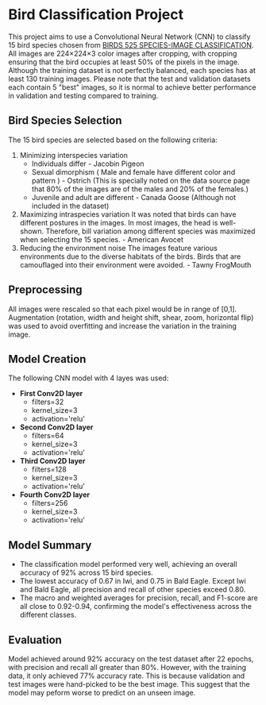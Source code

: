 # Bird Classification Project
This project aims to use a Convolutional Neural Network (CNN) to classify 15 bird species chosen from [BIRDS 525 SPECIES-IMAGE CLASSIFICATION](https://www.kaggle.com/datasets/gpiosenka/100-bird-species).  
All images are 224×224×3 color images after cropping, with cropping ensuring that the bird occupies at least 50% of the pixels in the image. Although the training dataset is not perfectly balanced, each species has at least 130 training images. Please note that the test and validation datasets each contain 5 "best" images, so it is normal to achieve better performance in validation and testing compared to training.


## Bird Species Selection
The 15 bird species are selected based on the following criteria:
1. Minimizing interspecies variation
   - Individuals differ - Jacobin Pigeon
   - Sexual dimorphism ( Male and female have different color and pattern ) - Ostrich (This is specially noted on the data source page that 80% of the images are of the males and 20% of the females.)
   - Juvenile and adult are different - Canada Goose (Although not included in the dataset)
3. Maximizing intraspecies variation
It was noted that birds can have different postures in the images. In most images, the head is well-shown. Therefore, bill variation among different species was maximized when selecting the 15 species. - American Avocet
4. Reducing the environment noise
The images feature various environments due to the diverse habitats of the birds. Birds that are camouflaged into their environment were avoided. - Tawny FrogMouth

## Preprocessing
All images were rescaled so that each pixel would be in range of [0,1]. Augmentation (rotation, width and height shift, shear, zoom, horizontal flip) was used to avoid overfitting and increase the variation in the training image. 

## Model Creation
The following CNN model with 4 layes was used:
- **First Conv2D layer**
  - filters=32
  - kernel_size=3
  - activation='relu'
- **Second Conv2D layer** 
  - filters=64
  - kernel_size=3
  - activation='relu'
- **Third Conv2D layer**
  - filters=128
  - kernel_size=3
  - activation='relu'
- **Fourth Conv2D layer**
  - filters=256
  - kernel_size=3
  - activation='relu'
 
## Model Summary
- The classification model performed very well, achieving an overall accuracy of 92% across 15 bird species.
- The lowest accuracy of 0.67 in Iwi, and 0.75 in Bald Eagle. Except Iwi and Bald Eagle, all precision and recall of other species exceed 0.80.
- The macro and weighted averages for precision, recall, and F1-score are all close to 0.92-0.94, confirming the model's effectiveness across the different classes.
    
## Evaluation
Model achieved around 92% accuracy on the test dataset after 22 epochs, with precision and recall all greater than 80%. However, with the training data, it only achieved 77% accuracy rate. This is because validation and test images were hand-picked to be the best image. This suggest that the model may peform worse to predict on an unseen image. 
